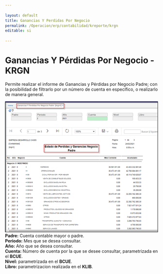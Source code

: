 ```yaml
---

layout: default
title: Ganancias Y Perdidas Por Negocio
permalink: /Operacion/erp/contabilidad/kreporte/krgn
editable: si

---
```


# Ganancias Y Pérdidas Por Negocio - KRGN

Permite realizar el informe de Ganancias y Pérdidas por Negocio Padre; con la posibilidad de filtrarlo por un número de cuenta en específico, o realizarlo de manera general.  


![](krgn1_01.png)
**Padre:** Cuenta contable mayor o padre.  
**Periodo:** Mes que se desea consultar.  
**Año:** Año que se desea consultar.  
**Cuenta:** Número de cuenta por la que se desee consultar, parametrizada en el **BCUE**.   
**Nivel:** parametrizada en el **BCUE**.  
**Libro:** parametrizacion realizada en el **KLIB**.  










